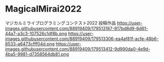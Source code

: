 # MagicalMirai2022
マジカルミライプログラミングコンテスト2022 投稿作品
https://user-images.githubusercontent.com/88919409/179513187-917bd8d9-6d61-44a7-a3c3-107526c1df8b.png
https://user-images.githubusercontent.com/88919409/179513306-ea4af81f-acfe-48b6-8533-a6473cfff04d.png
https://user-images.githubusercontent.com/88919409/179513412-9d990da0-4e9d-4ba5-9981-d7358564db81.png
